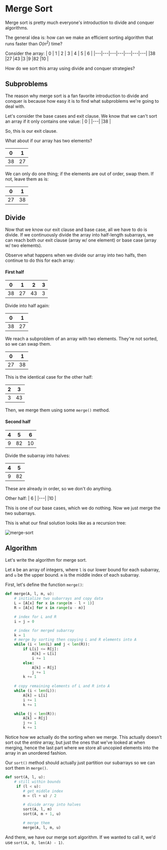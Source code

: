 # Merge Sort
Merge sort is pretty much everyone's introduction to divide and conquer algorithms.

The general idea is: how can we make an efficient sorting algorithm that runs faster than *O(n<sup>2</sup>)* time?

Consider the array:
| 0 | 1 | 2 | 3 | 4 | 5 | 6 |
|---|---|---|---|---|---|---|
|38 |27 |43 |3  |9  |82 |10 |

How do we sort this array using divide and conquer strategies?

## Subproblems
The reason why merge sort is a fan favorite introduction to divide and conquer is because how easy it is to find what subproblems we're going to deal with.

Let's consider the base cases and exit clause. We know that we can't sort an array if it only contains one value:
| 0 |
|---|
|38 |

So, this is our exit clause.

What about if our array has two elements?

| 0 | 1 |
|---|---|
|38 |27 |

We can only do one thing; if the elements are out of order, swap them. If not, leave them as is:

| 0 | 1 |
|---|---| 
|27 |38 |

## Divide
Now that we know our exit clause and base case, all we have to do is divide. If we continuously divide the array into half-length subarrays, we can reach both our exit clause (array w/ one element) or base case (array w/ two elements). 

Observe what happens when we divide our array into two halfs, then continue to do this for each array:

#### First half

| 0 | 1 | 2 | 3 |
|---|---|---|---|
|38 |27 |43 |3  |

Divide into half again:

| 0 | 1 |
|---|---|
|38 |27 |

We reach a subproblem of an array with two elements. They're not sorted, so we can swap them.

| 0 | 1 |
|---|---| 
|27 |38 |

This is the identical case for the other half:

| 2 | 3 |
|---|---|
|3 |43  |

Then, we merge them using some `merge()` method.

#### Second half

| 4 | 5 | 6 |
|---|---|---|
|9  |82 |10 |

Divide the subarray into halves:

| 4 | 5 |
|---|---|
|9  |82 |

These are already in order, so we don't do anything.

Other half:
| 6 |
|---|
|10 |

This is one of our base cases, which we do nothing. Now we just merge the two subarrays.

This is what our final solution looks like as a recursion tree:

![merge-sort](https://www.gyanblog.com/assets/img/2019/merge_sort.png)

## Algorithm
Let's write the algorithm for merge sort. 

Let `A` be an array of integers, where `l` is our lower bound for each subarray, and `u` be the upper bound. `m` is the middle index of each subarray.

First, let's define the function `merge()`:
``` python
def merge(A, l, m, u):
    # initialize two subarrays and copy data
    L = [A[x] for x in range(m - l + 1)]
    R = [A[x] for x in range(u - m)]

    # index for L and R
    i = j = 0

    # index for merged subarray
    k = 1
    # merge by sorting then copying L and R elements into A
    while (i < len(L) and j < len(R)):
        if L[i] <= R[j]:
            A[k] = L[i]
            i += 1
        else:
            A[k] = R[j]
            j += 1
        k += 1
    
    # copy remaining elements of L and R into A
    while (i < len(L)):
        A[k] = L[i]
        i += 1
        k += 1

    while (j < len(R)):
        A[k] = R[j]
        j += 1
        k += 1
```
Notice how we actually do the sorting when we merge. This actually doesn't sort out the *entire* array, but just the ones that we've looked at when merging, hence the last part where we store all uncopied elements into the array in an unordered fashion.

Our `sort()` method should actually just partition our subarrays so we can sort them in `merge()`.

``` python
def sort(A, l, u):
    # still within bounds
     if (l < u):
        # get middle index
        m = (l + u) / 2

        # divide array into halves
        sort(A, l, m)
        sort(A, m + 1, u)

        # merge them
        merge(A, l, m, u)
```

And there, we have our merge sort algorithm. If we wanted to call it, we'd use `sort(A, 0, len(A) - 1)`.

    
